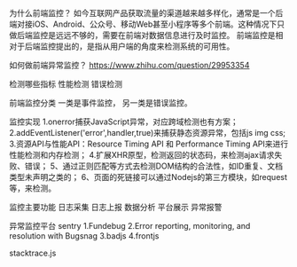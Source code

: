 为什么前端监控？
如今互联网产品获取流量的渠道越来越多样化，通常是一个后端对接iOS、Android、公众号、移动Web甚至小程序等多个前端。这种情况下只做后端监控是远远不够的，需要在前端对数据信息进行及时监控。
前端监控是相对于后端监控提出的，是指从用户端的角度来检测系统的可用性。



如何做前端异常监控？
https://www.zhihu.com/question/29953354



检测哪些指标
性能检测
错误检测


前端监控分类
一类是事件监控，
另一类是错误监控。


监控实现
1.onerror捕获JavaScript异常，对应跨域检测也有方案；
2.addEventListener('error',handler,true)来捕获静态资源异常，包括js img css;
3.资源API与性能API：Resource Timing API 和 Performance Timing API来进行性能检测和内存检测；
4.扩展XHR原型，检测返回的状态码，来检测ajax请求失败、错误；
5、通过正则匹配等方式去检测DOM结构的合法性，如ID重复、文档类型未声明之类的；
6、页面的死链接可以通过Nodejs的第三方模块，如request等，来检测。




监控主要功能
日志采集
日志上报
数据分析
平台展示
异常报警




异常监控平台
sentry
1.Fundebug
2.Error reporting, monitoring, and resolution with Bugsnag
3.badjs
4.frontjs

stacktrace.js